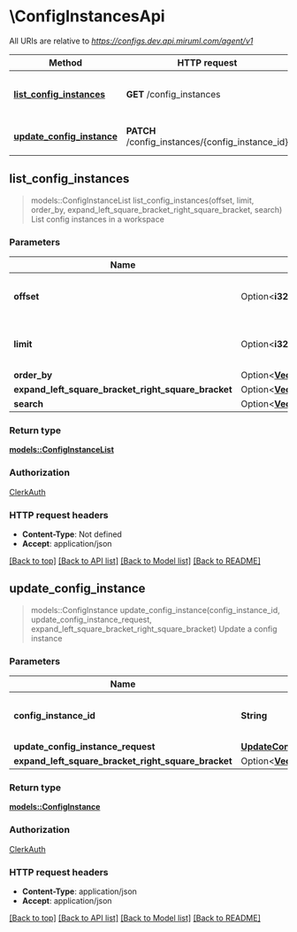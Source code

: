 # \ConfigInstancesApi

All URIs are relative to *https://configs.dev.api.miruml.com/agent/v1*

Method | HTTP request | Description
------------- | ------------- | -------------
[**list_config_instances**](ConfigInstancesApi.md#list_config_instances) | **GET** /config_instances | List config instances in a workspace
[**update_config_instance**](ConfigInstancesApi.md#update_config_instance) | **PATCH** /config_instances/{config_instance_id} | Update a config instance



## list_config_instances

> models::ConfigInstanceList list_config_instances(offset, limit, order_by, expand_left_square_bracket_right_square_bracket, search)
List config instances in a workspace

### Parameters


Name | Type | Description  | Required | Notes
------------- | ------------- | ------------- | ------------- | -------------
**offset** | Option<**i32**> | The offset to begin returning results from |  |[default to 0]
**limit** | Option<**i32**> | The number of items to return |  |[default to 10]
**order_by** | Option<[**Vec<models::ConfigInstanceOrderBy>**](models::ConfigInstanceOrderBy.md)> |  |  |
**expand_left_square_bracket_right_square_bracket** | Option<[**Vec<models::ConfigInstanceExpand>**](models::ConfigInstanceExpand.md)> |  |  |
**search** | Option<[**Vec<models::ConfigInstanceSearch>**](models::ConfigInstanceSearch.md)> |  |  |

### Return type

[**models::ConfigInstanceList**](ConfigInstanceList.md)

### Authorization

[ClerkAuth](../README.md#ClerkAuth)

### HTTP request headers

- **Content-Type**: Not defined
- **Accept**: application/json

[[Back to top]](#) [[Back to API list]](../README.md#documentation-for-api-endpoints) [[Back to Model list]](../README.md#documentation-for-models) [[Back to README]](../README.md)


## update_config_instance

> models::ConfigInstance update_config_instance(config_instance_id, update_config_instance_request, expand_left_square_bracket_right_square_bracket)
Update a config instance

### Parameters


Name | Type | Description  | Required | Notes
------------- | ------------- | ------------- | ------------- | -------------
**config_instance_id** | **String** | The unique identifier of the config instance | [required] |
**update_config_instance_request** | [**UpdateConfigInstanceRequest**](UpdateConfigInstanceRequest.md) |  | [required] |
**expand_left_square_bracket_right_square_bracket** | Option<[**Vec<models::ConfigInstanceExpand>**](models::ConfigInstanceExpand.md)> |  |  |

### Return type

[**models::ConfigInstance**](ConfigInstance.md)

### Authorization

[ClerkAuth](../README.md#ClerkAuth)

### HTTP request headers

- **Content-Type**: application/json
- **Accept**: application/json

[[Back to top]](#) [[Back to API list]](../README.md#documentation-for-api-endpoints) [[Back to Model list]](../README.md#documentation-for-models) [[Back to README]](../README.md)

